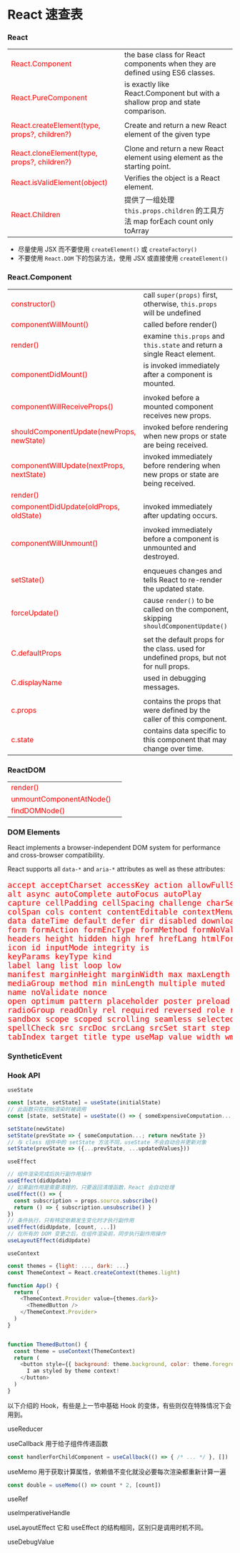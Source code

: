 # React 速查表

### React

|||
|-----------------------|----------------------------------------------------------------------------------------
| React.Component       | the base class for React components when they are defined using ES6 classes.
| React.PureComponent   | is exactly like React.Component but with a shallow prop and state comparison.
|||
| React.createElement(type, props?, children?) | Create and return a new React element of the given type
|||
| React.cloneElement(type, props?, children?)  | Clone and return a new React element using element as the starting point.
| React.isValidElement(object) | Verifies the object is a React element.
| React.Children               | 提供了一组处理 `this.props.children` 的工具方法 map forEach count only toArray

* 尽量使用 JSX 而不要使用 `createElement()` 或 `createFactory()`
* 不要使用 `React.DOM` 下的包装方法，使用 JSX 或直接使用 `createElement()`

### React.Component

|||
|----------------------|-------------------------------------------------------------------------------------------
| constructor()        | call `super(props)` first, otherwise, `this.props` will be undefined
| componentWillMount() | called before render()
| render()             | examine `this.props` and `this.state` and return a single React element.
| componentDidMount()  | is invoked immediately after a component is mounted.
|||
| componentWillReceiveProps() | invoked before a mounted component receives new props. 
| shouldComponentUpdate(newProps, newState) | invoked before rendering when new props or state are being received.
| componentWillUpdate(nextProps, nextState) | invoked immediately before rendering when new props or state are being received.
| render()                    | |
| componentDidUpdate(oldProps, oldState)        | invoked immediately after updating occurs.
|||
| componentWillUnmount() | invoked immediately before a component is unmounted and destroyed.
|||
| setState()    | enqueues changes and tells React to re-render the updated state.
| forceUpdate() | cause `render()` to be called on the component, skipping `shouldComponentUpdate()`
|||
| C.defaultProps  | set the default props for the class. used for undefined props, but not for null props.
| C.displayName   | used in debugging messages.
|||
| c.props  | contains the props that were defined by the caller of this component.
| c.state  | contains data specific to this component that may change over time.

### ReactDOM

|||
|--------------------------|-------------------------------------------------------------------------------------------
| render()                 | 
| unmountComponentAtNode() | 
| findDOMNode()            | 

### DOM Elements

React implements a browser-independent DOM system for performance and cross-browser compatibility.

React supports all `data-*` and `aria-*` attributes as well as these attributes:

<pre style="font-size: 1.1rem; color: red;">
accept acceptCharset accessKey action allowFullScreen allowTransparency
alt async autoComplete autoFocus autoPlay
capture cellPadding cellSpacing challenge charSet checked cite classID className
colSpan cols content contentEditable contextMenu controls coords crossOrigin
data dateTime default defer dir disabled download draggable encType
form formAction formEncType formMethod formNoValidate formTarget frameBorder
headers height hidden high href hrefLang htmlFor httpEquiv
icon id inputMode integrity is
keyParams keyType kind
label lang list loop low
manifest marginHeight marginWidth max maxLength media
mediaGroup method min minLength multiple muted
name noValidate nonce
open optimum pattern placeholder poster preload profile
radioGroup readOnly rel required reversed role rowSpan rows
sandbox scope scoped scrolling seamless selected shape size sizes span
spellCheck src srcDoc srcLang srcSet start step style summary
tabIndex target title type useMap value width wmode wrap
</pre>

### SyntheticEvent



### Hook API

`useState`

```js
const [state, setState] = useState(initialState)
// 此函数只在初始渲染时被调用
const [state, setState] = useState(() => { someExpensiveComputation...; return initialState })

setState(newState)
setState(prevState => { someComputation...; return newState })
// 与 class 组件中的 setState 方法不同，useState 不会自动合并更新对象
setState(prevState => ({...prevState, ...updatedValues}))
```

`useEffect`

```js
// 组件渲染完成后执行副作用操作
useEffect(didUpdate)
// 如果副作用是需要清理的，只要返回清理函数，React 会自动处理
useEffect(() => {
  const subscription = props.source.subscribe()
  return () => { subscription.unsubscribe() }
})
// 条件执行，只有特定依赖发生变化时才执行副作用
useEffect(didUpdate, [count, ...])
// 在所有的 DOM 变更之后，在组件渲染前，同步执行副作用操作
useLayoutEffect(didUpdate)
```

`useContext`

```js
const themes = {light: ..., dark: ...}
const ThemeContext = React.createContext(themes.light)

function App() {
  return (
    <ThemeContext.Provider value={themes.dark}>
      <ThemedButton />
    </ThemeContext.Provider>
  )
}


function ThemedButton() {
  const theme = useContext(ThemeContext)
  return (
    <button style={{ background: theme.background, color: theme.foreground }}>
      I am styled by theme context!
    </button>
  )
}
```

以下介绍的 Hook，有些是上一节中基础 Hook 的变体，有些则仅在特殊情况下会用到。

useReducer

useCallback 用于给子组件传递函数

```jsx
const handlerForChildComponent = useCallback(() => { /* ... */ }, [])
```

useMemo 用于获取计算属性，依赖值不变化就没必要每次渲染都重新计算一遍

```jsx
const double = useMemo(() => count * 2, [count])
```

useRef




useImperativeHandle

useLayoutEffect  它和 useEffect 的结构相同，区别只是调用时机不同。

useDebugValue




<style>
  td:first-child { color: red; }
  i { color: gray; }
</style>
<script>
(function() {
  var list = document.querySelectorAll('td:first-child');
  var reg=/\((.*?)\)/;
  for (var i = list.length; i--;) {
    list[i].innerHTML = list[i].innerHTML.replace(reg, '(<i>$1</i>)');
  }
})();
</script>
